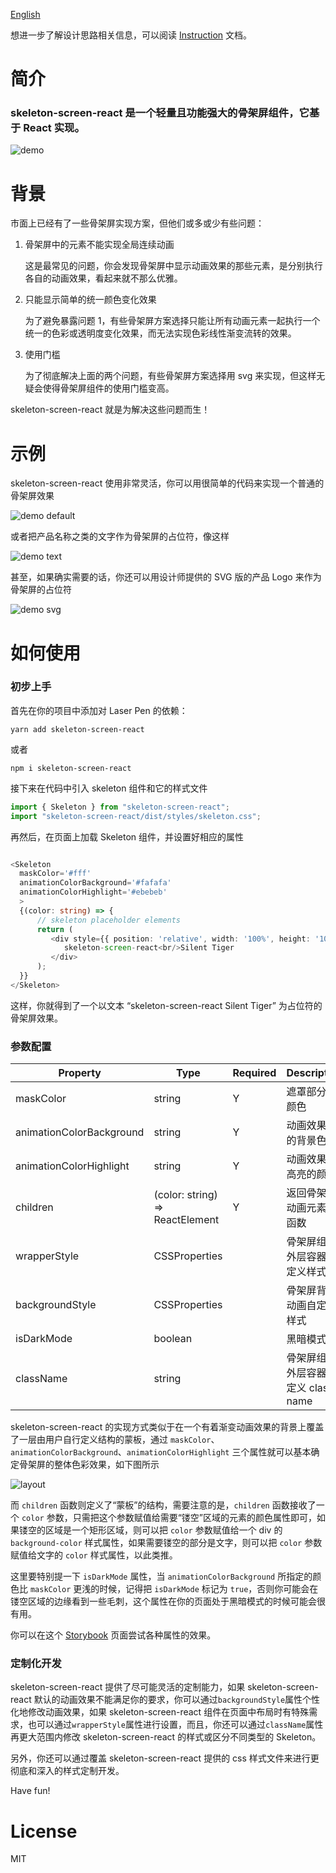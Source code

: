 [English](./README.MD)

想进一步了解设计思路相关信息，可以阅读 [Instruction](docs/Instruction.zh-cn.md) 文档。

# 简介

### skeleton-screen-react 是一个轻量且功能强大的骨架屏组件，它基于 React 实现。

![demo](./docs/assets/default_capture.gif)

# 背景

市面上已经有了一些骨架屏实现方案，但他们或多或少有些问题：

1. 骨架屏中的元素不能实现全局连续动画

   这是最常见的问题，你会发现骨架屏中显示动画效果的那些元素，是分别执行各自的动画效果，看起来就不那么优雅。

2. 只能显示简单的统一颜色变化效果

   为了避免暴露问题 1，有些骨架屏方案选择只能让所有动画元素一起执行一个统一的色彩或透明度变化效果，而无法实现色彩线性渐变流转的效果。

3. 使用门槛

   为了彻底解决上面的两个问题，有些骨架屏方案选择用 svg 来实现，但这样无疑会使得骨架屏组件的使用门槛变高。

skeleton-screen-react 就是为解决这些问题而生！

# 示例

skeleton-screen-react 使用非常灵活，你可以用很简单的代码来实现一个普通的骨架屏效果

![demo default](./docs/assets/default_capture.gif)

或者把产品名称之类的文字作为骨架屏的占位符，像这样

![demo text](./docs/assets/text_capture.gif)

甚至，如果确实需要的话，你还可以用设计师提供的 SVG 版的产品 Logo 来作为骨架屏的占位符

![demo svg](./docs/assets/svg_capture.gif)

# 如何使用

### 初步上手

首先在你的项目中添加对 Laser Pen 的依赖：

```shell
yarn add skeleton-screen-react
```

或者

```shell
npm i skeleton-screen-react
```

接下来在代码中引入 skeleton 组件和它的样式文件

```typescript
import { Skeleton } from "skeleton-screen-react";
import "skeleton-screen-react/dist/styles/skeleton.css";
```

再然后，在页面上加载 Skeleton 组件，并设置好相应的属性

```typescript

<Skeleton
  maskColor='#fff'
  animationColorBackground='#fafafa'
  animationColorHighlight='#ebebeb'
  >
  {(color: string) => {
      // skeleton placeholder elements
      return (
         <div style={{ position: 'relative', width: '100%', height: '100%', textAlign: 'center', fontSize: '20px', color }}>
            skeleton-screen-react<br/>Silent Tiger
         </div>
      );
  }}
</Skeleton>
```

这样，你就得到了一个以文本 “skeleton-screen-react Silent Tiger” 为占位符的骨架屏效果。

### 参数配置
|Property                  |Type                           |Required|Description|
|---                       |---                            |---     |---        |
|maskColor                 |string                         |Y       |遮罩部分的颜色|
|animationColorBackground  |string                         |Y       |动画效果中的背景色|
|animationColorHighlight   |string                         |Y       |动画效果中高亮的颜色|
|children                  |(color: string) => ReactElement|Y       |返回骨架屏动画元素的函数|
|wrapperStyle              |CSSProperties                  |        |骨架屏组件外层容器自定义样式|
|backgroundStyle           |CSSProperties                  |        |骨架屏背景动画自定义样式|
|isDarkMode                |boolean                        |        |黑暗模式|
|className                 |string                         |        |骨架屏组件外层容器自定义 class name|

skeleton-screen-react 的实现方式类似于在一个有着渐变动画效果的背景上覆盖了一层由用户自行定义结构的蒙板，通过 ```maskColor```、```animationColorBackground```、```animationColorHighlight``` 三个属性就可以基本确定骨架屏的整体色彩效果，如下图所示

![layout](./docs/assets/layout.png)

而 ```children``` 函数则定义了“蒙板”的结构，需要注意的是，```children``` 函数接收了一个 ```color``` 参数，只需把这个参数赋值给需要“镂空”区域的元素的颜色属性即可，如果镂空的区域是一个矩形区域，则可以把 ```color``` 参数赋值给一个 div 的 ```background-color``` 样式属性，如果需要镂空的部分是文字，则可以把 ```color``` 参数赋值给文字的 ```color``` 样式属性，以此类推。

这里要特别提一下 ```isDarkMode``` 属性，当 ```animationColorBackground``` 所指定的颜色比 ```maskColor``` 更浅的时候，记得把 ```isDarkMode``` 标记为 ```true```，否则你可能会在镂空区域的边缘看到一些毛刺，这个属性在你的页面处于黑暗模式的时候可能会很有用。

你可以在这个 [Storybook](https://silenttiger.online/skeleton-screen-react/) 页面尝试各种属性的效果。

### 定制化开发
skeleton-screen-react 提供了尽可能灵活的定制能力，如果 skeleton-screen-react 默认的动画效果不能满足你的要求，你可以通过```backgroundStyle```属性个性化地修改动画效果，如果 skeleton-screen-react 组件在页面中布局时有特殊需求，也可以通过```wrapperStyle```属性进行设置，而且，你还可以通过```className```属性再更大范围内修改 skeleton-screen-react 的样式或区分不同类型的 Skeleton。

另外，你还可以通过覆盖 skeleton-screen-react 提供的 css 样式文件来进行更彻底和深入的样式定制开发。

Have fun!

# License

MIT
